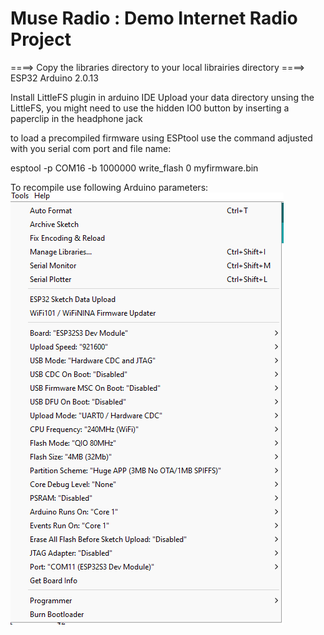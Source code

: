 # Muse Radio : Demo Internet Radio Project
====> Copy the libraries directory to your local librairies directory
====> ESP32 Arduino 2.0.13

Install LittleFS plugin in arduino IDE 
Upload your data directory unsing the LittleFS, you might need to use the hidden IO0 button by inserting a paperclip in the headphone jack

to load a precompiled firmware using ESPtool use the command adjusted with you serial com port and file name:

esptool -p COM16 -b 1000000 write_flash 0 myfirmware.bin

To recompile use following Arduino parameters:
![Arduino Compilation Parameters](Arduino%20compilation%20parameters.png)

